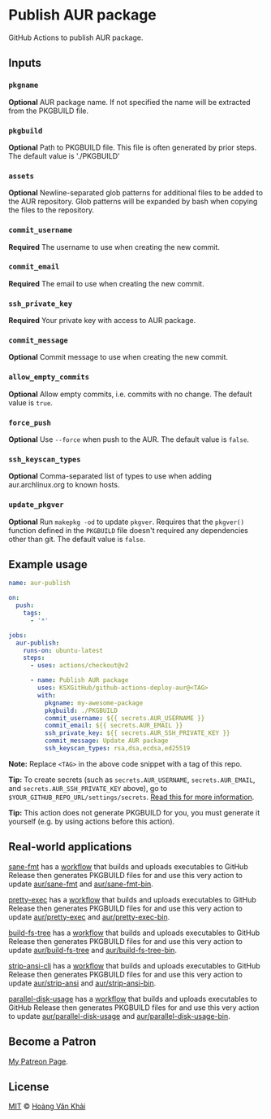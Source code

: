 # Publish AUR package

GitHub Actions to publish AUR package.

## Inputs

### `pkgname`

**Optional** AUR package name. If not specified the name will be extracted from the PKGBUILD file.

### `pkgbuild`

**Optional** Path to PKGBUILD file. This file is often generated by prior steps. The default value is './PKGBUILD'

### `assets`

**Optional** Newline-separated glob patterns for additional files to be added to the AUR repository.
Glob patterns will be expanded by bash when copying the files to the repository.

### `commit_username`

**Required** The username to use when creating the new commit.

### `commit_email`

**Required** The email to use when creating the new commit.

### `ssh_private_key`

**Required** Your private key with access to AUR package.

### `commit_message`

**Optional** Commit message to use when creating the new commit.

### `allow_empty_commits`

**Optional** Allow empty commits, i.e. commits with no change. The default value is `true`.

### `force_push`

**Optional** Use `--force` when push to the AUR. The default value is `false`.

### `ssh_keyscan_types`

**Optional** Comma-separated list of types to use when adding aur.archlinux.org to known hosts.

### `update_pkgver`

**Optional** Run `makepkg -od` to update `pkgver`. Requires that the `pkgver()` function defined in the `PKGBUILD` file doesn't required any dependencies other than git. The default value is `false`.

## Example usage

```yaml
name: aur-publish

on:
  push:
    tags:
      - '*'

jobs:
  aur-publish:
    runs-on: ubuntu-latest
    steps:
      - uses: actions/checkout@v2

      - name: Publish AUR package
        uses: KSXGitHub/github-actions-deploy-aur@<TAG>
        with:
          pkgname: my-awesome-package
          pkgbuild: ./PKGBUILD
          commit_username: ${{ secrets.AUR_USERNAME }}
          commit_email: ${{ secrets.AUR_EMAIL }}
          ssh_private_key: ${{ secrets.AUR_SSH_PRIVATE_KEY }}
          commit_message: Update AUR package
          ssh_keyscan_types: rsa,dsa,ecdsa,ed25519
```

**Note:** Replace `<TAG>` in the above code snippet with a tag of this repo.

**Tip:** To create secrets (such as `secrets.AUR_USERNAME`, `secrets.AUR_EMAIL`, and `secrets.AUR_SSH_PRIVATE_KEY` above), go to `$YOUR_GITHUB_REPO_URL/settings/secrets`. [Read this for more information](https://help.github.com/en/actions/configuring-and-managing-workflows/creating-and-storing-encrypted-secrets).

**Tip:** This action does not generate PKGBUILD for you, you must generate it yourself (e.g. by using actions before this action).

## Real-world applications

[sane-fmt](https://github.com/KSXGitHub/sane-fmt) has a [workflow](https://github.com/KSXGitHub/sane-fmt/blob/c07ce4f09c0b8dfa902d28753ebb3800268183f5/.github/workflows/deploy.yaml) that builds and uploads executables to GitHub Release then generates PKGBUILD files for and use this very action to update [aur/sane-fmt](https://aur.archlinux.org/packages/sane-fmt) and [aur/sane-fmt-bin](https://aur.archlinux.org/packages/sane-fmt-bin).

[pretty-exec](https://github.com/KSXGitHub/pretty-exec) has a [workflow](https://github.com/KSXGitHub/pretty-exec/blob/67473cd85f6aa278367e30fce9e41b4e54e4cb82/.github/workflows/deploy.yaml) that builds and uploads executables to GitHub Release then generates PKGBUILD files for and use this very action to update [aur/pretty-exec](https://aur.archlinux.org/packages/pretty-exec/) and [aur/pretty-exec-bin](https://aur.archlinux.org/packages/pretty-exec-bin/).

[build-fs-tree](https://github.com/KSXGitHub/build-fs-tree) has a [workflow](https://github.com/KSXGitHub/build-fs-tree/blob/24924d99ae5cd82f00ea62fe8abc1a187bea7a0b/.github/workflows/deploy.yaml) that builds and uploads executables to GitHub Release then generates PKGBUILD files for and use this very action to update [aur/build-fs-tree](https://aur.archlinux.org/packages/build-fs-tree/) and [aur/build-fs-tree-bin](https://aur.archlinux.org/packages/build-fs-tree-bin/).

[strip-ansi-cli](https://github.com/KSXGitHub/strip-ansi-cli) has a [workflow](https://github.com/KSXGitHub/strip-ansi-cli/blob/f3de1cf4997bbc2efbf137f77325f12640c2e145/.github/workflows/deploy.yaml) that builds and uploads executables to GitHub Release then generates PKGBUILD files for and use this very action to update [aur/strip-ansi](https://aur.archlinux.org/packages/strip-ansi/) and [aur/strip-ansi-bin](https://aur.archlinux.org/packages/strip-ansi-bin/).

[parallel-disk-usage](https://github.com/KSXGitHub/parallel-disk-usage) has a [workflow](https://github.com/KSXGitHub/parallel-disk-usage/blob/a7fc0937a64d23ae848e44f7ecbf02aec64831e4/.github/workflows/deploy.yaml) that builds and uploads executables to GitHub Release then generates PKGBUILD files for and use this very action to update [aur/parallel-disk-usage](https://aur.archlinux.org/packages/parallel-disk-usage/) and [aur/parallel-disk-usage-bin](https://aur.archlinux.org/packages/parallel-disk-usage-bin/).

## Become a Patron

[My Patreon Page](https://patreon.com/khai96_).

## License

[MIT](https://git.io/JfWEM) © [Hoàng Văn Khải](https://github.com/KSXGitHub/)
